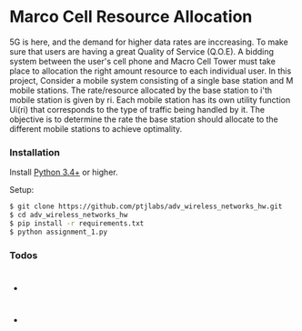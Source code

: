 
# Marco Cell Resource Allocation

5G is here, and the demand for higher data rates are inccreasing. To make sure that users are having a great Quality of Service (Q.O.E). A bidding system between the user's cell phone and Macro Cell Tower must take place to allocation the right amount resource to each individual user. In this project, Consider a mobile system consisting of a single base station and M mobile stations. The rate/resource allocated by the base station to i'th mobile station is given by ri. Each mobile station has its own utility function Ui(ri) that corresponds to the type of traffic being handled by it. The objective is to determine the rate the base station should allocate to the different mobile stations to achieve optimality.



### Installation

Install [Python 3.4+](https://www.python.org/) or higher.

Setup:

```sh
$ git clone https://github.com/ptjlabs/adv_wireless_networks_hw.git
$ cd adv_wireless_networks_hw
$ pip install -r requirements.txt
$ python assignment_1.py
```




### Todos

 - #
 - #


